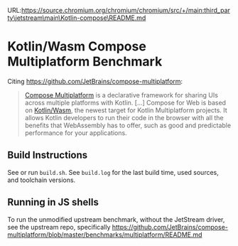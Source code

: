 URL:https://source.chromium.org/chromium/chromium/src/+/main:third_party\jetstream\main\Kotlin-compose\README.md
# Kotlin/Wasm Compose Multiplatform Benchmark

Citing https://github.com/JetBrains/compose-multiplatform:

> [Compose Multiplatform](https://jb.gg/cmp) is a declarative framework for sharing UIs across multiple platforms with Kotlin.
[...]
Compose for Web is based on [Kotlin/Wasm](https://kotl.in/wasm), the newest target for Kotlin Multiplatform projects.
It allows Kotlin developers to run their code in the browser with all the benefits that WebAssembly has to offer, such as good and predictable performance for your applications.

## Build Instructions

See or run `build.sh`.
See `build.log` for the last build time, used sources, and toolchain versions.

## Running in JS shells

To run the unmodified upstream benchmark, without the JetStream driver, see the
upstream repo, specifically https://github.com/JetBrains/compose-multiplatform/blob/master/benchmarks/multiplatform/README.md
